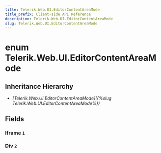 ```yaml
---
title: Telerik.Web.UI.EditorContentAreaMode
title_prefix: Client-side API Reference
description: Telerik.Web.UI.EditorContentAreaMode
slug: Telerik.Web.UI.EditorContentAreaMode
---
```


# enum Telerik.Web.UI.EditorContentAreaMode

## Inheritance Hierarchy

* *[Telerik.Web.UI.EditorContentAreaMode]({%slug Telerik.Web.UI.EditorContentAreaMode%})*

## Fields

### Iframe `1`

### Div `2`



